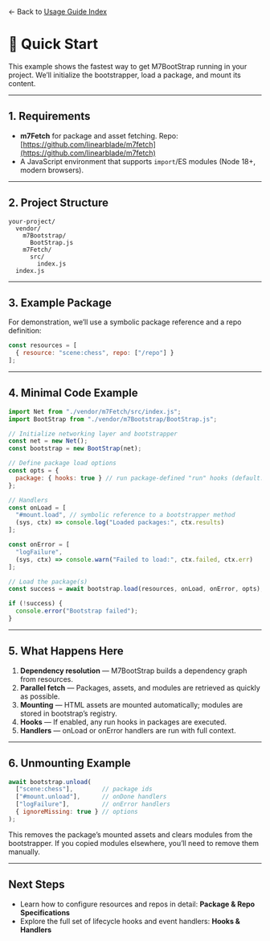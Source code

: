 ← Back to [Usage Guide Index](index.md)

# 🚀 Quick Start

This example shows the fastest way to get M7BootStrap running in your project.
We’ll initialize the bootstrapper, load a package, and mount its content.

---

## 1. Requirements

* **m7Fetch** for package and asset fetching.
  Repo: [https://github.com/linearblade/m7fetch](https://github.com/linearblade/m7fetch)
* A JavaScript environment that supports `import`/ES modules (Node 18+, modern browsers).

---

## 2. Project Structure

```plaintext
your-project/
  vendor/
    m7Bootstrap/
      BootStrap.js
    m7Fetch/
      src/
        index.js
  index.js
```

---

## 3. Example Package

For demonstration, we’ll use a symbolic package reference and a repo definition:

```js
const resources = [
  { resource: "scene:chess", repo: ["/repo"] }
];
```

---

## 4. Minimal Code Example

```js
import Net from "./vendor/m7Fetch/src/index.js";
import BootStrap from "./vendor/m7Bootstrap/BootStrap.js";

// Initialize networking layer and bootstrapper
const net = new Net();
const bootstrap = new BootStrap(net);

// Define package load options
const opts = {
  package: { hooks: true } // run package-defined "run" hooks (default: true)
};

// Handlers
const onLoad = [
  "#mount.load", // symbolic reference to a bootstrapper method
  (sys, ctx) => console.log("Loaded packages:", ctx.results)
];

const onError = [
  "logFailure",
  (sys, ctx) => console.warn("Failed to load:", ctx.failed, ctx.err)
];

// Load the package(s)
const success = await bootstrap.load(resources, onLoad, onError, opts);

if (!success) {
  console.error("Bootstrap failed");
}
```

---

## 5. What Happens Here

1. **Dependency resolution** — M7BootStrap builds a dependency graph from resources.
2. **Parallel fetch** — Packages, assets, and modules are retrieved as quickly as possible.
3. **Mounting** — HTML assets are mounted automatically; modules are stored in bootstrap’s registry.
4. **Hooks** — If enabled, any run hooks in packages are executed.
5. **Handlers** — onLoad or onError handlers are run with full context.

---

## 6. Unmounting Example

```js
await bootstrap.unload(
  ["scene:chess"],        // package ids
  ["#mount.unload"],      // onDone handlers
  ["logFailure"],         // onError handlers
  { ignoreMissing: true } // options
);
```

This removes the package’s mounted assets and clears modules from the bootstrapper.
If you copied modules elsewhere, you’ll need to remove them manually.

---

## Next Steps

* Learn how to configure resources and repos in detail: **Package & Repo Specifications**
* Explore the full set of lifecycle hooks and event handlers: **Hooks & Handlers**
